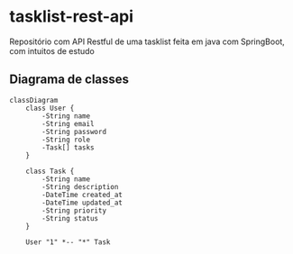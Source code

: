 # tasklist-rest-api
Repositório com API Restful de uma tasklist feita em java com SpringBoot, com intuitos de estudo

## Diagrama de classes

```mermaid
classDiagram
    class User {
        -String name
        -String email
        -String password
        -String role
        -Task[] tasks
    }

    class Task {
        -String name
        -String description
        -DateTime created_at
        -DateTime updated_at
        -String priority
        -String status
    }

    User "1" *-- "*" Task
```
